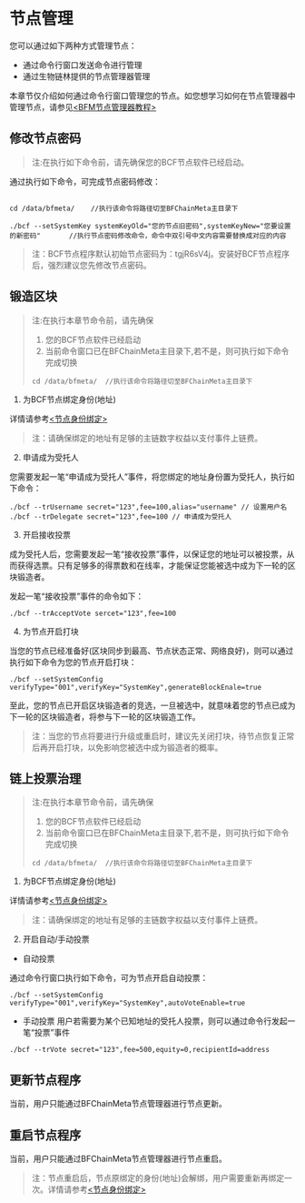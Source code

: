 # 节点管理

您可以通过如下两种方式管理节点：

- 通过命令行窗口发送命令进行管理
- 通过生物链林提供的节点管理器管理

本章节仅介绍如何通过命令行窗口管理您的节点。如您想学习如何在节点管理器中管理节点，请参见[\<BFM节点管理器教程\>](/zh/教程/Node_manager_tutorial/index.md)


## 修改节点密码

> 注:在执行如下命令前，请先确保您的BCF节点软件已经启动。



通过执行如下命令，可完成节点密码修改：

```

cd /data/bfmeta/    //执行该命令将路径切至BFChainMeta主目录下

./bcf --setSystemKey systemKeyOld="您的节点旧密码",systemKeyNew="您要设置的新密码"       //执行节点密码修改命令，命令中双引号中文内容需要替换成对应的内容

```

> 注：BCF节点程序默认初始节点密码为：tgjR6sV4j。安装好BCF节点程序后，强烈建议您先修改节点密码。

## 锻造区块

> 注:在执行本章节命令前，请先确保
>    1. 您的BCF节点软件已经启动
>    2. 当前命令窗口已在BFChainMeta主目录下,若不是，则可执行如下命令完成切换
>    
>    ```
>    cd /data/bfmeta/  //执行该命令将路径切至BFChainMeta主目录下
>    ```

1. 为BCF节点绑定身份(地址)

详情请参考[\<节点身份绑定\>](/zh/教程/PC全节点教程/Linux/authorize.md#节点身份绑定)

> 注：请确保绑定的地址有足够的主链数字权益以支付事件上链费。

2. 申请成为受托人

您需要发起一笔“申请成为受托人”事件，将您绑定的地址身份置为受托人，执行如下命令：

```
./bcf --trUsername secret="123",fee=100,alias="username" // 设置用户名
./bcf --trDelegate secret="123",fee=100 // 申请成为受托人
```
3. 开启接收投票

成为受托人后，您需要发起一笔“接收投票”事件，以保证您的地址可以被投票，从而获得选票。只有足够多的得票数和在线率，才能保证您能被选中成为下一轮的区块锻造者。

发起一笔“接收投票”事件的命令如下：

```
./bcf --trAcceptVote sercet="123",fee=100

```

4. 为节点开启打块

当您的节点已经准备好(区块同步到最高、节点状态正常、网络良好)，则可以通过执行如下命令为您的节点开启打块：

```
./bcf --setSystemConfig verifyType="001",verifyKey="SystemKey",generateBlockEnale=true

```
至此，您的节点已开启区块锻造者的竞选，一旦被选中，就意味着您的节点已成为下一轮的区块锻造者，将参与下一轮的区块锻造工作。

> 注：当您的节点将要进行升级或重启时，建议先关闭打块，待节点恢复正常后再开启打块，以免影响您被选中成为锻造者的概率。



## 链上投票治理

> 注:在执行本章节命令前，请先确保
>    1. 您的BCF节点软件已经启动
>    2. 当前命令窗口已在BFChainMeta主目录下,若不是，则可执行如下命令完成切换
>    
>    ```
>    cd /data/bfmeta/  //执行该命令将路径切至BFChainMeta主目录下
>    ```

1. 为BCF节点绑定身份(地址)

详情请参考[\<节点身份绑定\>](/zh/教程/PC全节点教程/Linux/authorize.md#节点身份绑定)

> 注：请确保绑定的地址有足够的主链数字权益以支付事件上链费。

2. 开启自动/手动投票

- 自动投票

通过命令行窗口执行如下命令，可为节点开启自动投票：

```
./bcf --setSystemConfig verifyType="001",verifyKey="SystemKey",autoVoteEnable=true

```

- 手动投票
用户若需要为某个已知地址的受托人投票，则可以通过命令行发起一笔“投票”事件

```
./bcf --trVote secret="123",fee=500,equity=0,recipientId=address

```




## 更新节点程序

当前，用户只能通过BFChainMeta节点管理器进行节点更新。




## 重启节点程序

当前，用户只能通过BFChainMeta节点管理器进行节点重启。

> 注：节点重启后，节点原绑定的身份(地址)会解绑，用户需要重新再绑定一次。详情请参考[\<节点身份绑定\>](/zh/教程/PC全节点教程/Linux/authorize.md#节点身份绑定)

